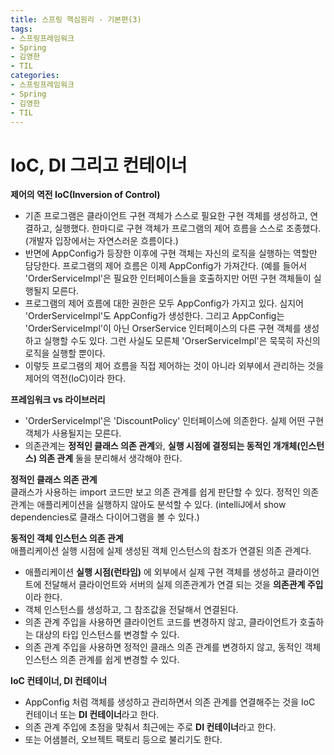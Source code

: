```yaml
---
title: 스프링 핵심원리 - 기본편(3)
tags:
- 스프링프레임워크
- Spring
- 김영한
- TIL
categories:
- 스프링프레임워크
- Spring
- 김영한
- TIL
---
```


# IoC, DI 그리고 컨테이너
**제어의 역전 IoC(Inversion of Control)**   
- 기존 프로그램은 클라이언트 구현 객체가 스스로 필요한 구현 객체를 생성하고, 연결하고, 실행했다. 한마디로 구현 객체가 프로그램의 제어 흐름을 스스로 조종했다. (개발자 입장에서는 자연스러운 흐름이다.)
- 반면에 AppConfig가 등장한 이후에 구현 객체는 자신의 로직을 실행하는 역할만 담당한다. 프로그램의 제어 흐름은 이제 AppConfig가 가져간다. (예를 들어서 'OrderServiceImpl'은 필요한 인터페이스들을 호출하지만 어떤 구현 객체들이 실행될지 모른다.
- 프로그램의 제어 흐름에 대한 권한은 모두 AppConfig가 가지고 있다. 심지어 'OrderServiceImpl'도 AppConfig가 생성한다. 그리고 AppConfig는 'OrderServiceImpl'이 아닌 OrserService 인터페이스의 다른 구현 객체를 생성하고 실행할 수도 있다. 그런 사실도 모른체 'OrserServiceImpl'은 묵묵히 자신의 로직을 실행할 뿐이다.
- 이렇듯 프로그램의 제어 흐름을 직접 제어하는 것이 아니라 외부에서 관리하는 것을 제어의 역전(IoC)이라 한다.

**프레임워크 vs 라이브러리**   
- 'OrderServiceImpl'은 'DiscountPolicy' 인터페이스에 의존한다. 실제 어떤 구현 객체가 사용될지는 모른다.
- 의존관계는 **정적인 클래스 의존 관계**와, **실행 시점에 결정되는 동적인 개개체(인스턴스) 의존 관계** 둘을 분리해서 생각해야 한다.

**정적인 클래스 의존 관계**   
클래스가 사용하는 import 코드만 보고 의존 관계를 쉽게 판단할 수 있다. 정적인 의존 관계는 애플리케이션을 실행하지 않아도 분석할 수 있다. (intelliJ에서 show dependencies로 클래스 다이어그램을 볼 수 있다.)   

**동적인 객체 인스턴스 의존 관계**   
애플리케이션 실행 시점에 실제 생성된 객체 인스턴스의 참조가 연결된 의존 관계다.   
- 애플리케이션 **실행 시점(런타임)** 에 외부에서 실제 구현 객체를 생성하고 클라이언트에 전달해서 클라이언트와 서버의 실제 의존관계가 연결 되는 것을 **의존관계 주입** 이라 한다.
- 객체 인스턴스를 생성하고, 그 참조값을 전달해서 연결된다.
- 의존 관계 주입을 사용하면 클라이언트 코드를 변경하지 않고, 클라이언트가 호출하는 대상의 타입 인스턴스를 변경할 수 있다.
- 의존 관계 주입을 사용하면 정적인 클래스 의존 관계를 변경하지 않고, 동적인 객체 인스턴스 의존 관계를 쉽게 변경할 수 있다.

**IoC 컨테이너, DI 컨테이너**   
- AppConfig 처럼 객체를 생성하고 관리하면서 의존 관계를 연결해주는 것을 IoC 컨테이너 또는 **DI 컨테이너**라고 한다.
- 의존 관계 주입에 초점을 맞춰서 최근에는 주로 **DI 컨테이너**라고 한다.
- 또는 어샘블러, 오브젝트 팩토리 등으로 불리기도 한다.

